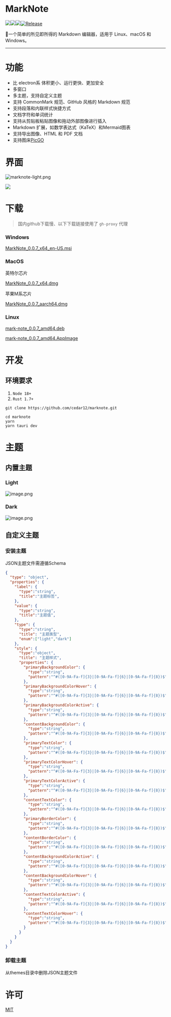# MarkNote

![](https://img.shields.io/github/stars/cedar12/marknote)![](https://img.shields.io/github/forks/cedar12/marknote)![](https://img.shields.io/github/downloads/cedar12/marknote/total)[![Release](https://github.com/cedar12/marknote/actions/workflows/release.yml/badge.svg)](https://github.com/cedar12/marknote/actions/workflows/release.yml)

🎉一个简单的所见即所得的 Markdown 编辑器，适用于 Linux、macOS 和 Windows。

---

# 功能

- 比 electron系 体积更小、运行更快、更加安全
- 多窗口
- 多主题，支持自定义主题
- 支持 CommonMark 规范、GitHub 风格的 Markdown 规范
- 支持段落和内联样式快捷方式
- 文档字符和单词统计
- 支持从剪贴板粘贴图像和拖动外部图像进行插入
- Markdown 扩展，如数学表达式（KaTeX）和Mermaid图表
- 支持导出图像、HTML 和 PDF 文档
- 支持图床[PicGO](https://molunerfinn.com/PicGo/)

# 界面

![marknote-light.png](https://cdn.jsdelivr.net/gh/cedar12/picgo@main/images/202310122323992.png)

![](https://cdn.jsdelivr.net/gh/cedar12/picgo@main/images/202310122323635.png)

# 下载

> 国内github下载慢、以下下载链接使用了 `gh-proxy` 代理

### Windows

[MarkNote_0.0.7_x64_en-US.msi](https://gh-proxy.com/https://github.com/cedar12/marknote/releases/download/v0.0.7/MarkNote_0.0.7_x64_en-US.msi)

### MacOS

英特尔芯片

[MarkNote_0.0.7_x64.dmg](https://gh-proxy.com/https://github.com/cedar12/marknote/releases/download/v0.0.7/MarkNote_0.0.7_x64.dmg)

苹果M系芯片

[MarkNote_0.0.7_aarch64.dmg](https://gh-proxy.com/https://github.com/cedar12/marknote/releases/download/v0.0.7/MarkNote_0.0.7_aarch64.dmg)

### Linux

[mark-note_0.0.7_amd64.deb](https://gh-proxy.com/https://github.com/cedar12/marknote/releases/download/v0.0.7/mark-note_0.0.7_amd64.deb)

[mark-note_0.0.7_amd64.AppImage](https://gh-proxy.com/https://github.com/cedar12/marknote/releases/download/v0.0.7/mark-note_0.0.7_amd64.AppImage)

# 开发

## 环境要求

1. `Node 18+`
2. `Rust 1.7+`

```shell
git clone https://github.com/cedar12/marknote.git
```

```shell
cd marknote
yarn
yarn tauri dev
```

# 主题

## 内置主题

### Light

![image.png](README.md.assets/20231016105324.image.png)

### Dark

![image.png](README.md.assets/20231016105421.image.png)

## 自定义主题

### 安装主题

JSON主题文件需遵循Schema

```json
{
  "type": "object",
  "properties": {
	"label": {
	  "type":"string",
	  "title":"主题标签",
	},
	"value": {
	  "type":"string",
	  "title":"主题值",
	},
	"type": {
	  "type":"string",
	  "title": "主题类型",
	  "enum":["light","dark"]
	},
	"style": {
	  "type":"object",
	  "title": "主题样式",
	  "properties": {
		"primaryBackgroundColor": {
		  "type":"string",
		  "pattern":"^#([0-9A-Fa-f]{3}|[0-9A-Fa-f]{6}|[0-9A-Fa-f]{8})$"
		},
		"primaryBackgroundColorHover": {
		  "type":"string",
		  "pattern":"^#([0-9A-Fa-f]{3}|[0-9A-Fa-f]{6}|[0-9A-Fa-f]{8})$"
		},
		"primaryBackgroundColorActive": {
		  "type":"string",
		  "pattern":"^#([0-9A-Fa-f]{3}|[0-9A-Fa-f]{6}|[0-9A-Fa-f]{8})$"
		},
		"contentBackgroundColor": {
		  "type":"string",
		  "pattern":"^#([0-9A-Fa-f]{3}|[0-9A-Fa-f]{6}|[0-9A-Fa-f]{8})$"
		},
		"primaryTextColor": {
		  "type":"string",
		  "pattern":"^#([0-9A-Fa-f]{3}|[0-9A-Fa-f]{6}|[0-9A-Fa-f]{8})$"
		},
		"primaryTextColorHover": {
		  "type":"string",
		  "pattern":"^#([0-9A-Fa-f]{3}|[0-9A-Fa-f]{6}|[0-9A-Fa-f]{8})$"
		},
		"primaryTextColorActive": {
		  "type":"string",
		  "pattern":"^#([0-9A-Fa-f]{3}|[0-9A-Fa-f]{6}|[0-9A-Fa-f]{8})$"
		},
		"contentTextColor": {
		  "type":"string",
		  "pattern":"^#([0-9A-Fa-f]{3}|[0-9A-Fa-f]{6}|[0-9A-Fa-f]{8})$"
		},
		"primaryBorderColor": {
		  "type":"string",
		  "pattern":"^#([0-9A-Fa-f]{3}|[0-9A-Fa-f]{6}|[0-9A-Fa-f]{8})$"
		},
		"contentBorderColor": {
		  "type":"string",
		  "pattern":"^#([0-9A-Fa-f]{3}|[0-9A-Fa-f]{6}|[0-9A-Fa-f]{8})$"
		},
		"contentBackgroundColorActive": {
		  "type":"string",
		  "pattern":"^#([0-9A-Fa-f]{3}|[0-9A-Fa-f]{6}|[0-9A-Fa-f]{8})$"
		},
		"contentBackgroundColorHover": {
		  "type":"string",
		  "pattern":"^#([0-9A-Fa-f]{3}|[0-9A-Fa-f]{6}|[0-9A-Fa-f]{8})$"
		},
		"contentTextColorActive": {
		  "type":"string",
		  "pattern":"^#([0-9A-Fa-f]{3}|[0-9A-Fa-f]{6}|[0-9A-Fa-f]{8})$"
		},
		"contentTextColorHover": {
		  "type":"string",
		  "pattern":"^#([0-9A-Fa-f]{3}|[0-9A-Fa-f]{6}|[0-9A-Fa-f]{8})$"
		}
	  }
	}
  }
}
```

### 卸载主题

从themes目录中删除JSON主题文件

# 许可

[MIT](https://github.com/cedar12/marknote/blob/main/LICENSE)
